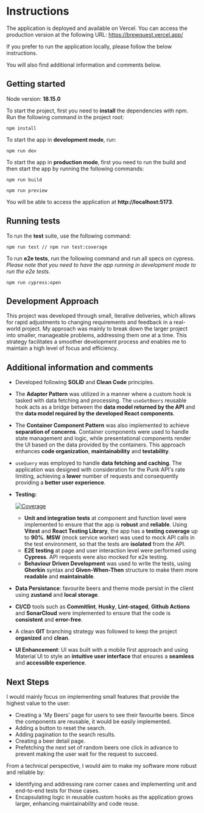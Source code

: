 # **Instructions**

The application is deployed and available on Vercel. You can access the production version at the following URL:
https://brewquest.vercel.app/

If you prefer to run the application locally, please follow the below instructions.

You will also find additional information and comments below.

## **Getting started**

Node version: **18.15.0**

To start the project, first you need to **install** the dependencies with npm. Run the following command in the project root:

```
npm install
```

To start the app in **development mode**, run:

```
npm run dev
```

To start the app in **production mode**, first you need to run the build and then start the app by running the following commands:

```
npm run build

npm run preview
```

You will be able to access the application at **http://localhost:5173**.

## **Running tests**

To run the **test** suite, use the following command:

```
npm run test // npm run test:coverage
```

To run **e2e tests**, run the following command and run all specs on cypress. _Please note that you need to have the app running in development mode to run the e2e tests._

```
npm run cypress:open
```

## Development Approach

This project was developed through small, iterative deliveries, which allows for rapid adjustments to changing requirements and feedback in a real-world project. My approach was mainly to break down the larger project into smaller, manageable problems, addressing them one at a time. This strategy facilitates a smoother development process and enables me to maintain a high level of focus and efficiency.

## **Additional information and comments**

- Developed following **SOLID** and **Clean Code** principles.

- The **Adapter Pattern** was utilized in a manner where a custom hook is tasked with data fetching and processing. The `useGetBeers` reusable hook acts as a bridge between the **data model returned by the API** and the **data model required by the developed React components**.

- The **Container Component Pattern** was also implemented to achieve **separation of concerns**. Container components were used to handle state management and logic, while presentational components render the UI based on the data provided by the containers. This approach enhances **code organization**, **maintainability** and **testability**.

- `useQuery` was employed to handle **data fetching and caching**. The application was designed with consideration for the Punk API's rate limiting, achieving a **lower** number of requests and consequently providing a **better user experience**.

- **Testing:**

  [![Coverage](https://sonarcloud.io/api/project_badges/measure?project=marcgirbaub_BrewQuest&metric=coverage)](https://sonarcloud.io/summary/new_code?id=marcgirbaub_BrewQuest)

  - **Unit and integration tests** at component and function level were implemented to ensure that the app is **robust** and **reliable**. Using **Vitest** and **React Testing Library**, the app has a **testing coverage** up to **90%**. **MSW** (mock service worker) was used to mock API calls in the test environment, so that the tests are **isolated** from the API.
  - **E2E testing** at page and user interaction level were performed using **Cypress**. API requests were also mocked for e2e testing.
  - **Behaviour Driven Development** was used to write the tests, using **Gherkin** syntax and **Given-When-Then** structure to make them more **readable** and **maintainable**.

- **Data Persistance**: favourite beers and theme mode persist in the client using **zustand** and **local storage**.

- **CI/CD** tools such as **Commitlint**, **Husky**, **Lint-staged**, **Github Actions** and **SonarCloud** were implemented to ensure that the code is **consistent** and **error-free**.
- A clean **GIT** branching strategy was followed to keep the project **organized** and **clean**.

- **UI Enhancement**: UI was built with a mobile first approach and using Material UI to style an **intuitive user interface** that ensures a **seamless** and **accessible experience**.

## **Next Steps**

I would mainly focus on implementing small features that provide the highest value to the user:

- Creating a 'My Beers' page for users to see their favourite beers. Since the components are reusable, it would be easily implemented.
- Adding a button to reset the search.
- Adding pagination to the search results.
- Creating a beer detail page.
- Prefetching the next set of random beers one click in advance to prevent making the user wait for the request to succeed.

From a technical perspective, I would aim to make my software more robust and reliable by:

- Identifying and addressing rare corner cases and implementing unit and end-to-end tests for those cases.
- Encapsulating logic in reusable custom hooks as the application grows larger, enhancing maintainability and code reuse.
